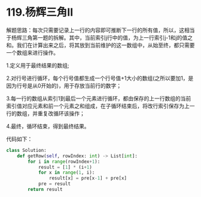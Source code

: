 # 119.杨辉三角II

解题思路：每次只需要记录上一行的内容即可推断下一行的所有值，所以，这相当于杨辉三角第一题的拆解。其中，当前索引j行中的值，为上一行索引j-1和j的值之和。我们在计算出来之后，将其放到当前维护的这一数组中，从始至终，都只需要一个数组来进行操作。

1.定义用于最终结果的数组;

2.对行号进行循环，每个行号值都生成一个行号值+1大小的数组(之所以要加1，是因为行号是从0开始的)，用于存放当前行的数字；

3.每一行的数组从索引1到最后一个元素进行循环，都由保存的上一行数组的当前索引值对应元素和前一个元素之和组成，在子循环结束后，将改行索引保存为上一行的数组，并重复改循环该操作；

4.最终，循环结束，得到最终结果。

代码如下：

```python
class Solution:
    def getRow(self, rowIndex: int) -> List[int]:
        for i in range(rowIndex+1):
            result = [1] * (i+1)
            for x in range(1, i):
                result[x] = pre[x-1] + pre[x]
            pre = result
        return result
```
